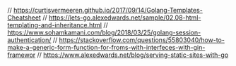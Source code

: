 // https://curtisvermeeren.github.io/2017/09/14/Golang-Templates-Cheatsheet
// https://lets-go.alexedwards.net/sample/02.08-html-templating-and-inheritance.html
// https://www.sohamkamani.com/blog/2018/03/25/golang-session-authentication/
// https://stackoverflow.com/questions/55803040/how-to-make-a-generic-form-function-for-froms-with-interfeces-with-gin-framewor
// https://www.alexedwards.net/blog/serving-static-sites-with-go
